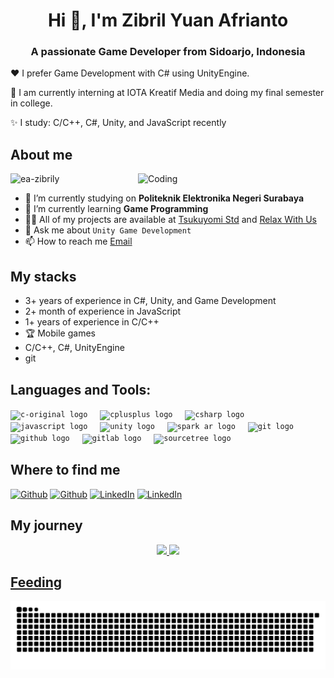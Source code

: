 <h1 align="center">Hi 👋, I'm Zibril Yuan Afrianto</h1>
<h3 align="center">A passionate Game Developer from Sidoarjo, Indonesia</h3>

❤️ I prefer Game Development with C# using UnityEngine.

🤔 I am currently interning at IOTA Kreatif Media and doing my final semester in college.

✨ I study: C/C++, C#, Unity, and JavaScript recently



## About me
<img align="right" alt="Coding" width="300" src="https://i.pinimg.com/originals/e4/26/70/e426702edf874b181aced1e2fa5c6cde.gif">
<p align="left"> <img src="https://komarev.com/ghpvc/?username=ea-zibrily&label=Profile%20views&color=0e75b6&style=flat" alt="ea-zibrily" /> </p>

- 🔭 I’m currently studying on **Politeknik Elektronika Negeri Surabaya**
- 🌱 I’m currently learning **Game Programming**
- 👨‍💻 All of my projects are available at [Tsukuyomi Std](https://tsukuyomi-std.itch.io/) and [Relax With Us](https://relaxwithus-dev.itch.io/)
- 💬 Ask me about `Unity Game Development`
- 📫 How to reach me [Email](zibrilyuann@gmail.com)


## My stacks
- 3+ years of experience in C#, Unity, and Game Development
- 2+ month of experience in JavaScript
- 1+ years of experience in C/C++
- 🏆 Mobile games
- C/C++, C#, UnityEngine
- git

## Languages and Tools:
<div align="left">
  <code><img src="https://cdn.jsdelivr.net/gh/devicons/devicon@latest/icons/c/c-original.svg" height="30" alt="c-original logo"  /></code>
  <img width="12" />
  <code><img src="https://cdn.jsdelivr.net/gh/devicons/devicon@latest/icons/cplusplus/cplusplus-original.svg" height="30" alt="cplusplus logo"  /></code>
  <img width="12" />
  <code><img src="https://cdn.jsdelivr.net/gh/devicons/devicon@latest/icons/csharp/csharp-original.svg" height="30" alt="csharp logo"  /></code>
  <img width="12" />
  <code><img src="https://cdn.jsdelivr.net/gh/devicons/devicon/icons/javascript/javascript-original.svg" height="30" alt="javascript logo"  /></code>
  <img width="12" />
  <code><img src="https://cdn.jsdelivr.net/gh/devicons/devicon@latest/icons/unity/unity-original.svg" height="30" alt="unity logo"  /></code>
  <img width="12" />
  <code><img src="https://cdn.worldvectorlogo.com/logos/sparkar-by-facebook.svg" height="30" alt="spark ar logo"  /></code>
  <img width="12" />
  <code><img src="https://cdn.jsdelivr.net/gh/devicons/devicon/icons/git/git-original.svg" height="30" alt="git logo"  /></code>
  <img width="12" />
  <code><img src="https://skillicons.dev/icons?i=github" height="30" alt="github logo"  /></code>
  <img width="12" />
  <code><img src="https://cdn.jsdelivr.net/gh/devicons/devicon/icons/gitlab/gitlab-original.svg" height="30" alt="gitlab logo"  /></code>
  <img width="12" />
  <code><img src="https://cdn.jsdelivr.net/gh/devicons/devicon@latest/icons/sourcetree/sourcetree-original.svg" height="30" alt="sourcetree logo"  /></code>
  <img width="12" />
</div>

## Where to find me
<p>
  <a href="https://github.com/ea-zibrily" target="_blank"><img alt="Github" src="https://img.shields.io/badge/GitHub-%2312100E.svg?&style=for-the-badge&logo=Github&logoColor=white" /></a>
  <a href="https://gitlab.com/ea-zibrily" target="_blank"><img alt="Github" src="https://img.shields.io/badge/GitLab-330F63?style=for-the-badge&logo=gitlab&logoColor=white" /></a>
  <a href="https://https://linkedin.com/in/zibrilyy" target="_blank"><img alt="LinkedIn" src="https://img.shields.io/badge/linkedin-%230077B5.svg?&style=for-the-badge&logo=linkedin&logoColor=white" /></a>
  <a href="https://instagram.com/zibrilyt7_" target="_blank"><img alt="LinkedIn" src="https://img.shields.io/badge/Instagram-E4405F?style=for-the-badge&logo=instagram&logoColor=white" /></a>
</p>

## My journey
<div align="center">
  <a href="https://github.com/ea-zibrily">
  <img height="180em" src="https://github-readme-stats.vercel.app/api?username=ea-zibrily&show_icons=true&theme=outrun&include_all_commits=true&count_private=true"/>
  <img height="180em" src="https://github-readme-stats.vercel.app/api/top-langs/?username=ea-zibrily&layout=compact&langs_count=7&theme=outrun"/>
</div>
  
  ## Feeding
 
<div 
 

 ![Snake animation](https://github.com/ea-zibrily/ea-zibrily/blob/output/github-snake-dark.svg)

 
</div>
